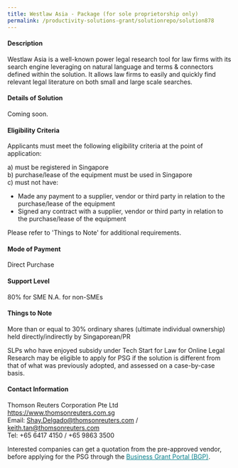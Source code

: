 ```yaml
---
title: Westlaw Asia - Package (for sole proprietorship only)
permalink: /productivity-solutions-grant/solutionrepo/solution878
---
```


#### Description

Westlaw Asia is a well-known power legal research tool for law firms with its search engine leveraging on natural language and terms & connectors defined within the solution. It allows law firms to easily and quickly find relevant legal literature on both small and large scale searches. 

#### Details of Solution

Coming soon.

#### Eligibility Criteria

Applicants must meet the following eligibility criteria at the point of application:

a) must be registered in Singapore <br>
b) purchase/lease of the equipment must be used in Singapore <br>
c) must not have:
- Made any payment to a supplier, vendor or third party in relation to the purchase/lease of the equipment
- Signed any contract with a supplier, vendor or third party in relation to the purchase/lease of the equipment

Please refer to 'Things to Note' for additional requirements.

#### Mode of Payment
Direct Purchase

#### Support Level
80% for SME
N.A. for non-SMEs

#### Things to Note
More than or equal to 30% ordinary shares (ultimate individual ownership) held directly/indirectly by Singaporean/PR

SLPs who have enjoyed subsidy under Tech Start for Law for Online Legal Research may be eligible to apply for PSG if the solution is different from that of what was previously adopted, and assessed on a case-by-case basis.

#### Contact Information
Thomson Reuters Corporation Pte Ltd<br>https://www.thomsonreuters.com.sg<br>Email: Shay.Delgado@thomsonreuters.com / keith.tan@thomsonreuters.com<br>Tel: +65 6417 4150 / +65 9863 3500

Interested companies can get a quotation from the pre-approved vendor, before applying for the PSG through the <a target='_blank' style='color:#037e8a' href='https://www.businessgrants.gov.sg/'>Business Grant Portal (BGP)</a>.
